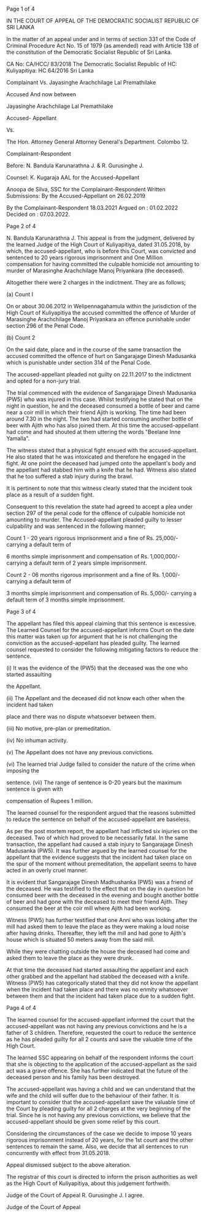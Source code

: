 Page 1 of 4

IN THE COURT OF APPEAL OF THE DEMOCRATIC SOCIALIST REPUBLIC OF SRI LANKA

In the matter of an appeal under and in terms of section 331 of the Code of Criminal Procedure Act No. 15 of 1979 (as amended) read with Article 138 of the constitution of the Democratic Socialist Republic of Sri Lanka.

CA No: CA/HCC/ 83/2018 The Democratic Socialist Republic of HC: Kuliyapitiya: HC 64/2016 Sri Lanka

Complainant Vs. Jayasinghe Arachchilage Lal Premathilake

Accused And now between

Jayasinghe Arachchilage Lal Premathilake

Accused- Appellant

Vs.

The Hon. Attorney General Attorney General's Department. Colombo 12.

Complainant-Respondent

Before: N. Bandula Karunarathna J. & R. Gurusinghe J.

Counsel: K. Kugaraja AAL for the Accused-Appellant

Anoopa de Silva, SSC for the Complainant-Respondent Written Submissions: By the Accused-Appellant on 26.02.2019

By the Complainant-Respondent 18.03.2021 Argued on : 01.02.2022 Decided on : 07.03.2022.

Page 2 of 4

N. Bandula Karunarathna J. This appeal is from the judgment, delivered by the learned Judge of the High Court of Kuliyapitiya, dated 31.05.2018, by which, the accused-appellant, who is before this Court, was convicted and sentenced to 20 years rigorous imprisonment and One Million compensation for having committed the culpable homicide not amounting to murder of Marasinghe Arachchilage Manoj Priyankara (the deceased).

Altogether there were 2 charges in the indictment. They are as follows;

(a) Count I

On or about 30.06.2012 in Welipennagahamula within the jurisdiction of the High Court of Kuliyapitiya the accused committed the offence of Murder of Marasinghe Arachchilage Manoj Priyankara an offence punishable under section 296 of the Penal Code.

(b) Count 2

On the said date, place and in the course of the same transaction the accused committed the offence of hurt on Sangarajage Dinesh Madusanka which is punishable under section 314 of the Penal Code.

The accused-appellant pleaded not guilty on 22.11.2017 to the indictment and opted for a non-jury trial.

The trial commenced with the evidence of Sangarajage Dinesh Madusanka (PW5) who was injured in this case. Whilst testifying he stated that on the night in question, he and the deceased consumed a bottle of beer and came near a coir mill in which their friend Ajith is working. The time had been around 7.30 in the night. The two had started consuming another bottle of beer with Ajith who has also joined them. At this time the accused-appellant had come and had shouted at them uttering the words "Beelane Inne Yamalla".

The witness stated that a physical fight ensued with the accused-appellant. He also stated that he was intoxicated and therefore he engaged in the fight. At one point the deceased had jumped onto the appellant's body and the appellant had stabbed him with a knife that he had. Witness also stated that he too suffered a stab injury during the brawl.

It is pertinent to note that this witness clearly stated that the incident took place as a result of a sudden fight.

Consequent to this revelation the state had agreed to accept a plea under section 297 of the penal code for the offence of culpable homicide not amounting to murder. The Accused-appellant pleaded guilty to lesser culpability and was sentenced in the following manner;

Count 1 - 20 years rigorous imprisonment and a fine of Rs. 25,000/- carrying a default term of

6 months simple imprisonment and compensation of Rs. 1,000,000/- carrying a default term of 2 years simple imprisonment.

Count 2 - 06 months rigorous imprisonment and a fine of Rs. 1,000/- carrying a default term of

3 months simple imprisonment and compensation of Rs. 5,000/- carrying a default term of 3 months simple imprisonment.

Page 3 of 4

The appellant has filed this appeal claiming that this sentence is excessive. The Learned Counsel for the accused-appellant informs Court on the date this matter was taken up for argument that he is not challenging the conviction as the accused-appellant has pleaded guilty. The learned counsel requested to consider the following mitigating factors to reduce the sentence.

(i) It was the evidence of the (PW5) that the deceased was the one who started assaulting

the Appellant.

(ii) The Appellant and the deceased did not know each other when the incident had taken

place and there was no dispute whatsoever between them.

(iii) No motive, pre-plan or premeditation.

(iv) No inhuman activity.

(v) The Appellant does not have any previous convictions.

(vi) The learned trial Judge failed to consider the nature of the crime when imposing the

sentence. (vii) The range of sentence is 0-20 years but the maximum sentence is given with

compensation of Rupees 1 million.

The learned counsel for the respondent argued that the reasons submitted to reduce the sentence on behalf of the accused-appellant are baseless.

As per the post mortem report, the appellant had inflicted six injuries on the deceased. Two of which had proved to be necessarily fatal. In the same transaction, the appellant had caused a stab injury to Sangarajage Dinesh Madusanka (PW5). It was further argued by the learned counsel for the appellant that the evidence suggests that the incident had taken place on the spur of the moment without premeditation, the appellant seems to have acted in an overly cruel manner.

It is evident that Sangarajage Dinesh Madhushanka (PW5) was a friend of the deceased. He was testified to the effect that on the day in question he consumed beer with the deceased in the evening and bought another bottle of beer and had gone with the deceased to meet their friend Ajith. They consumed the beer at the coir mill where Ajith had been working.

Witness (PW5) has further testified that one Anni who was looking after the mill had asked them to leave the place as they were making a loud noise after having drinks. Thereafter, they left the mill and had gone to Ajith's house which is situated 50 meters away from the said mill.

While they were chatting outside the house the deceased had come and asked them to leave the place as they were drunk.

At that time the deceased had started assaulting the appellant and each other grabbed and the appellant had stabbed the deceased with a knife. Witness (PW5) has categorically stated that they did not know the appellant when the incident had taken place and there was no enmity whatsoever between them and that the incident had taken place due to a sudden fight.

Page 4 of 4

The learned counsel for the accused-appellant informed the court that the accused-appellant was not having any previous convictions and he is a father of 3 children. Therefore, requested the court to reduce the sentence as he has pleaded guilty for all 2 counts and save the valuable time of the High Court.

The learned SSC appearing on behalf of the respondent informs the court that she is objecting to the application of the accused-appellant as the said act was a grave offence. She has further indicated that the future of the deceased person and his family has been destroyed.

The accused-appellant was having a child and we can understand that the wife and the child will suffer due to the behaviour of their father. It is important to consider that the accused-appellant save the valuable time of the Court by pleading guilty for all 2 charges at the very beginning of the trial. Since he is not having any previous convictions, we believe that the accused-appellant should be given some relief by this court.

Considering the circumstances of the case we decide to impose 10 years rigorous imprisonment instead of 20 years, for the 1st count and the other sentences to remain the same. Also, we decide that all sentences to run concurrently with effect from 31.05.2018.

Appeal dismissed subject to the above alteration.

The registrar of this court is directed to inform the prison authorities as well as the High Court of Kuliyapitiya, about this judgement forthwith.

Judge of the Court of Appeal R. Gurusinghe J. I agree.

Judge of the Court of Appeal
